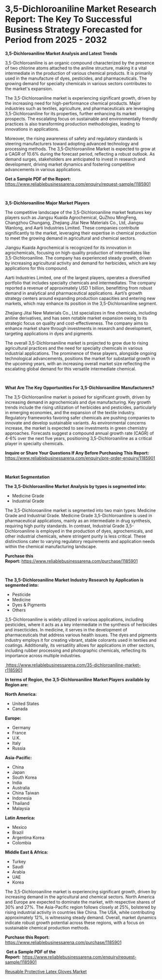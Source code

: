 <p><h1>3,5-Dichloroaniline Market Research Report: The Key To Successful Business Strategy Forecasted for Period from 2025 - 2032</h1></p><p><strong>3,5-Dichloroaniline Market Analysis and Latest Trends</strong></p>
<p><p>3,5-Dichloroaniline is an organic compound characterized by the presence of two chlorine atoms attached to the aniline structure, making it a vital intermediate in the production of various chemical products. It is primarily used in the manufacture of dyes, pesticides, and pharmaceuticals. The growing demand for specialty chemicals in various sectors contributes to the market's expansion.</p><p>The 3,5-Dichloroaniline market is experiencing significant growth, driven by the increasing need for high-performance chemical products. Major industries such as textiles, agriculture, and pharmaceuticals are leveraging 3,5-Dichloroaniline for its properties, further enhancing its market prospects. The escalating focus on sustainable and environmentally friendly practices is also transforming production methodologies, leading to innovations in applications.</p><p>Moreover, the rising awareness of safety and regulatory standards is steering manufacturers toward adopting advanced technology and processing methods. The 3,5-Dichloroaniline Market is expected to grow at a CAGR of 10.6% during the forecast period, reflecting a robust outlook. As demand surges, stakeholders are anticipated to invest in research and development, driving market dynamics and fostering competitive advancements in various applications.</p></p>
<p><strong>Get a Sample PDF of the Report:&nbsp;</strong> <a href="https://www.reliablebusinessarena.com/enquiry/request-sample/1185901?utm_campaign=3535&utm_medium=2&utm_source=Github&utm_content=ia&utm_term=28032025&utm_id=35-dichloroaniline">https://www.reliablebusinessarena.com/enquiry/request-sample/1185901</a></p>
<p>&nbsp;</p>
<p><strong>3,5-Dichloroaniline Major Market Players</strong></p>
<p><p>The competitive landscape of the 3,5-Dichloroaniline market features key players such as Jiangsu Kuaida Agrochemical, QuZhou MingFeng, Changzhou Chungang, Zhejiang Jitai New Materials Co., Ltd, Jiangsu Wanlong, and Aarti Industries Limited. These companies contribute significantly to the market, leveraging their expertise in chemical production to meet the growing demand in agricultural and chemical sectors.</p><p>Jiangsu Kuaida Agrochemical is recognized for its innovation in agrochemicals, focusing on high-quality production of intermediates like 3,5-Dichloroaniline. The company has experienced steady growth, driven by increasing agricultural activity and demand for herbicides, which are key applications for this compound.</p><p>Aarti Industries Limited, one of the largest players, operates a diversified portfolio that includes specialty chemicals and intermediates. The company reported a revenue of approximately USD 1 billion, benefitting from robust demand in analytical and pharmaceutical applications. Aarti’s growth strategy centers around expanding production capacities and entering new markets, which may enhance its position in the 3,5-Dichloroaniline segment.</p><p>Zhejiang Jitai New Materials Co., Ltd specializes in fine chemicals, including aniline derivatives, and has seen notable market expansion owing to its strategic focus on quality and cost-effectiveness. The company aims to enhance market share through investments in research and development, targeting applications in dyes and pigments.</p><p>The overall 3,5-Dichloroaniline market is projected to grow due to rising agricultural practices and the need for specialty chemicals in various industrial applications. The prominence of these players, alongside ongoing technological advancements, positions the market for substantial growth in the upcoming years, with an increasing overall market size reflecting the escalating global demand for this versatile intermediate chemical.</p></p>
<p>&nbsp;</p>
<p><strong>What Are The Key Opportunities For 3,5-Dichloroaniline Manufacturers?</strong></p>
<p><p>The 3,5-Dichloroaniline market is poised for significant growth, driven by increasing demand in agrochemicals and dye manufacturing. Key growth trends include the rising utilization of herbicides and pesticides, particularly in emerging economies, and the expansion of the textile industry. Regulatory frameworks favoring safer chemicals are pushing companies to innovate and develop sustainable variants. As environmental concerns increase, the market is expected to see investments in green chemistry approaches. Forecasts suggest a compound annual growth rate (CAGR) of 4-6% over the next five years, positioning 3,5-Dichloroaniline as a critical player in specialty chemicals.</p></p>
<p><strong>Inquire or Share Your Questions If Any Before Purchasing This Report:</strong> <a href="https://www.reliablebusinessarena.com/enquiry/pre-order-enquiry/1185901?utm_campaign=3535&utm_medium=2&utm_source=Github&utm_content=ia&utm_term=28032025&utm_id=35-dichloroaniline">https://www.reliablebusinessarena.com/enquiry/pre-order-enquiry/1185901</a></p>
<p>&nbsp;</p>
<p><strong>Market Segmentation</strong></p>
<p><strong>The 3,5-Dichloroaniline Market Analysis by types is segmented into:</strong></p>
<p><ul><li>Medicine Grade</li><li>Industrial Grade</li></ul></p>
<p><p>The 3,5-Dichloroaniline market is segmented into two main types: Medicine Grade and Industrial Grade. Medicine Grade 3,5-Dichloroaniline is used in pharmaceutical applications, mainly as an intermediate in drug synthesis, requiring high purity standards. In contrast, Industrial Grade 3,5-Dichloroaniline is employed in the production of dyes, agrochemicals, and other industrial chemicals, where stringent purity is less critical. These distinctions cater to varying regulatory requirements and application needs within the chemical manufacturing landscape.</p></p>
<p><strong>Purchase this Report:&nbsp;</strong><a href="https://www.reliablebusinessarena.com/purchase/1185901?utm_campaign=3535&utm_medium=2&utm_source=Github&utm_content=ia&utm_term=28032025&utm_id=35-dichloroaniline">https://www.reliablebusinessarena.com/purchase/1185901</a></p>
<p>&nbsp;</p>
<p><strong>The 3,5-Dichloroaniline Market Industry Research by Application is segmented into:</strong></p>
<p><ul><li>Pesticide</li><li>Medicine</li><li>Dyes & Pigments</li><li>Others</li></ul></p>
<p><p>3,5-Dichloroaniline is widely utilized in various applications, including pesticides, where it acts as a key intermediate in the synthesis of herbicides and insecticides. In medicine, it serves in the development of pharmaceuticals that address various health issues. The dyes and pigments industry employs it for creating vibrant, stable colorants used in textiles and coatings. Additionally, its versatility allows for applications in other sectors, including rubber processing and photographic chemicals, reflecting its importance across multiple industries.</p></p>
<p><a href="https://www.reliablebusinessarena.com/35-dichloroaniline-market-r1185901?utm_campaign=3535&utm_medium=2&utm_source=Github&utm_content=ia&utm_term=28032025&utm_id=35-dichloroaniline">&nbsp;https://www.reliablebusinessarena.com/35-dichloroaniline-market-r1185901</a></p>
<p><strong>In terms of Region, the 3,5-Dichloroaniline Market Players available by Region are:</strong></p>
<p>
    <p> <strong> North America: </strong>
        <ul>
            <li>United States</li>
            <li>Canada</li>
        </ul>
        </p> 
    <p> <strong> Europe: </strong>
        <ul>
            <li>Germany</li>
            <li>France</li>
            <li>U.K.</li>
            <li>Italy</li>
            <li>Russia</li>
        </ul>
        </p> 
    <p> <strong> Asia-Pacific: </strong>
        <ul>
            <li>China</li>
            <li>Japan</li>
            <li>South Korea</li>
            <li>India</li>
            <li>Australia</li>
            <li>China Taiwan</li>
            <li>Indonesia</li>
            <li>Thailand</li>
            <li>Malaysia</li>
        </ul>
        </p> 
    <p> <strong> Latin America: </strong>
        <ul>
            <li>Mexico</li>
            <li>Brazil</li>
            <li>Argentina Korea</li>
            <li>Colombia</li>
        </ul>
        </p> 
    <p> <strong> Middle East & Africa: </strong>
        <ul>
            <li>Turkey</li>
            <li>Saudi</li>
            <li>Arabia</li>
            <li>UAE</li>
            <li>Korea</li>
        </ul>
    </p>
    </p>
<p><p>The 3,5-Dichloroaniline market is experiencing significant growth, driven by increasing demand in the agricultural and chemical sectors. North America and Europe are expected to dominate the market, with respective shares of 30% and 27%. The Asia-Pacific region follows closely at 25%, bolstered by rising industrial activity in countries like China. The USA, while contributing approximately 12%, is witnessing steady demand. Overall, market dynamics indicate robust growth potential across these regions, with a focus on sustainable chemical production methods.</p></p>
<p><strong>Purchase this Report: </strong><a href="https://www.reliablebusinessarena.com/purchase/1185901?utm_campaign=3535&utm_medium=2&utm_source=Github&utm_content=ia&utm_term=28032025&utm_id=35-dichloroaniline">https://www.reliablebusinessarena.com/purchase/1185901</a></p>
<p>&nbsp;<strong>Get a Sample PDF of the Report:&nbsp;&nbsp;</strong><a href="https://www.reliablebusinessarena.com/enquiry/request-sample/1185901?utm_campaign=3535&utm_medium=2&utm_source=Github&utm_content=ia&utm_term=28032025&utm_id=35-dichloroaniline">https://www.reliablebusinessarena.com/enquiry/request-sample/1185901</a></p>
<p><strong></strong></p>
<p><p><a href="https://github.com/yepezkommakp/Market-Research-Report-List-1/blob/main/reusable-protective-latex-gloves-market.md?utm_campaign=3535&utm_medium=2&utm_source=Github&utm_content=ia&utm_term=28032025&utm_id=35-dichloroaniline">Reusable Protective Latex Gloves Market</a></p></p>